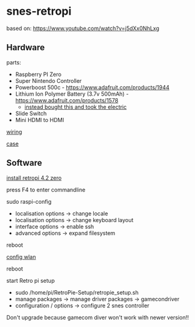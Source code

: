 # snes-retropi

based on: https://www.youtube.com/watch?v=j5dXx0NhLxg
## Hardware
parts:
- Raspberry PI Zero
- Super Nintendo Controller
- Powerboost 500c - https://www.adafruit.com/products/1944
- Lithium Ion Polymer Battery (3.7v 500mAh) - https://www.adafruit.com/products/1578
  - [instead bought this and took the electric](https://www.amazon.de/gp/product/B01DPBAYSS/ref=oh_aui_detailpage_o01_s00?ie=UTF8&psc=1)
- Slide Switch
- Mini HDMI to HDMI

[wiring](https://www.dropbox.com/s/ejuknjfanwvcx2d/sns-005z%20wiring.png?dl=0)

[case](https://www.dropbox.com/s/b372gvkajdp7i3q/sns-005z%20back.png?dl=0)

## Software
[install retropi 4.2 zero](https://github.com/retropie/retropie-setup/wiki/First-Installation#installation) 

press F4 to enter commandline

sudo raspi-config
 - localisation options -> change locale
 - localisation options -> change keyboard layout
 - interface options -> enable ssh
 - advanced options -> expand filesystem

reboot

[config wlan](https://github.com/thomcz/coding-collection/wiki/Raspberry-Pi)

reboot

start Retro pi setup
- sudo /home/pi/RetroPie-Setup/retropie_setup.sh
- manage packages -> manage driver packages -> gamecondriver
- configuration / options -> configure 2 snes controller

Don't upgrade because gamecom diver won't work with newer version!!

